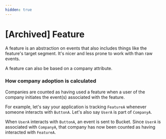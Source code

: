```yaml
---
hidden: true
---
```


# \[Archived] Feature

A feature is an abstraction on events that also includes things like the feature's target segment. It's nicer and less prone to work with than raw events.&#x20;

A feature can also be based on a company attribute.&#x20;

### How company adoption is calculated

Companies are counted as having used a feature when a user of the company initiates the event(s) associated with the feature.

For example, let's say your application is tracking `FeatureA` whenever someone interacts with `ButtonA`. Let's also say `UserA` is part of `CompanyA`.

When `UserA` interacts with `ButtonA`, an event is sent to Bucket. Since `UserA` is associated with `CompanyA`, that company has now been counted as having interacted with `FeatureA`.

